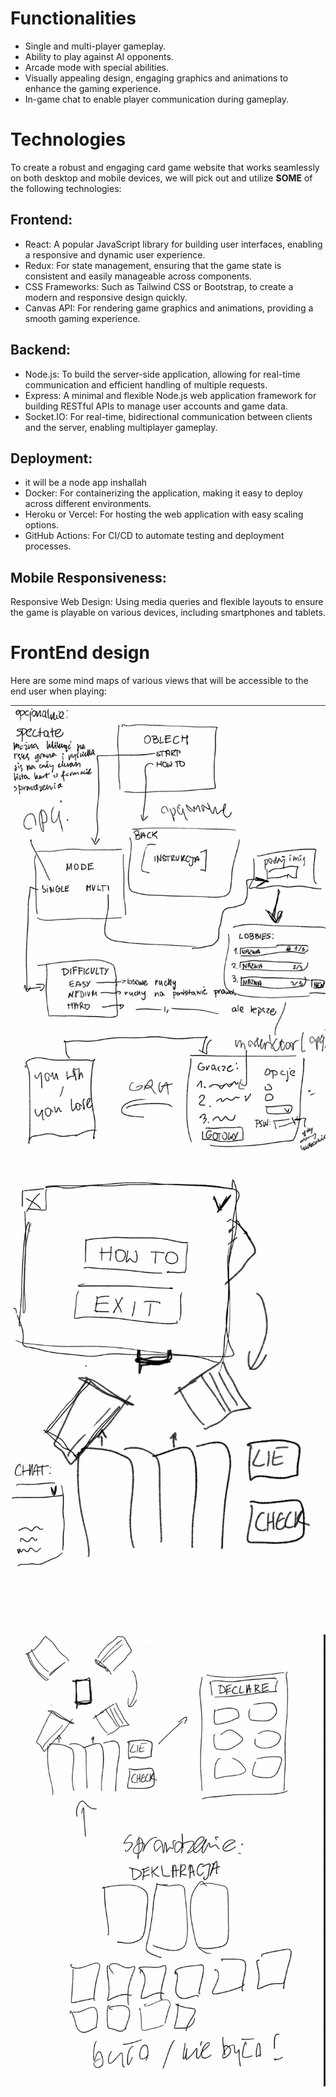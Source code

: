 # Functionalities

* Single and multi-player gameplay.
* Ability to play against AI opponents.
* Arcade mode with special abilities.
* Visually appealing design, engaging graphics and animations
to enhance the gaming experience.
* In-game chat to enable player communication during gameplay.

# Technologies

To create a robust and engaging card game website that works seamlessly
on both desktop and mobile devices, we will pick out and utilize **SOME**
of the following technologies:

## Frontend:

* React: A popular JavaScript library for building user interfaces,
enabling a responsive and dynamic user experience.
* Redux: For state management, ensuring that the game state is
consistent and easily manageable across components.
* CSS Frameworks: Such as Tailwind CSS or Bootstrap, to create a
modern and responsive design quickly.
* Canvas API: For rendering game graphics and animations, providing a
smooth gaming experience.

## Backend:

* Node.js: To build the server-side application, allowing for real-time
communication and efficient handling of multiple requests.
* Express: A minimal and flexible Node.js web application framework for
building RESTful APIs to manage user accounts and game data.
* Socket.IO: For real-time, bidirectional communication between clients
and the server, enabling multiplayer gameplay.


## Deployment:

* it will be a node app inshallah
* Docker: For containerizing the application, making it easy to
deploy across different environments.
* Heroku or Vercel: For hosting the web application with easy
scaling options.
* GitHub Actions: For CI/CD to automate testing and deployment
processes.

## Mobile Responsiveness:

Responsive Web Design: Using media queries and flexible layouts to
ensure the game is playable on various devices, including smartphones
and tablets.

# FrontEnd design

Here are some mind maps of various views that will be accessible to
the end user when playing:

![](./img/1.jpg)

![](./img/2.jpg)

![](./img/3.jpg)